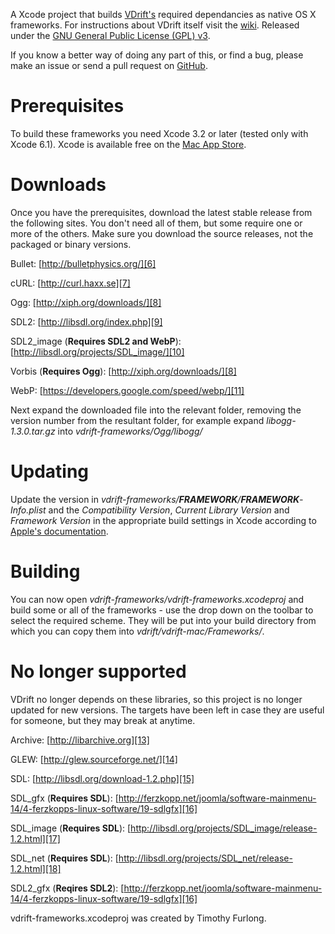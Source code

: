 A Xcode project that builds [VDrift's][1] required dependancies as native OS X
frameworks. For instructions about VDrift itself visit the [wiki][2]. Released
under the [GNU General Public License (GPL) v3][3].

If you know a better way of doing any part of this, or find a bug, please make
an issue or send a pull request on [GitHub][4].

# Prerequisites
To build these frameworks you need Xcode 3.2 or later (tested only with Xcode
6.1). Xcode is available free on the [Mac App Store][5].

# Downloads
Once you have the prerequisites, download the latest stable release from the
following sites. You don't need all of them, but some require one or more of the
others. Make sure you download the source releases, not the packaged or binary
versions.

Bullet: [http://bulletphysics.org/][6]

cURL: [http://curl.haxx.se][7]

Ogg: [http://xiph.org/downloads/][8]

SDL2: [http://libsdl.org/index.php][9]

SDL2_image (**Requires SDL2 and WebP**): [http://libsdl.org/projects/SDL_image/][10]

Vorbis (**Requires Ogg**): [http://xiph.org/downloads/][8]

WebP: [https://developers.google.com/speed/webp/][11]

Next expand the downloaded file into the relevant folder, removing the version
number from the resultant folder, for example expand _libogg-1.3.0.tar.gz_ into
_vdrift-frameworks/Ogg/libogg/_

# Updating
Update the version in _vdrift-frameworks/**FRAMEWORK**/**FRAMEWORK**-Info.plist_
and the _Compatibility Version_, _Current Library Version_ and
_Framework Version_ in the appropriate build settings in Xcode according to
[Apple's documentation][12].

# Building
You can now open _vdrift-frameworks/vdrift-frameworks.xcodeproj_ and build some
or all of the frameworks - use the drop down on the toolbar to select the
required scheme. They will be put into your build directory from which you can
copy them into _vdrift/vdrift-mac/Frameworks/_.

# No longer supported
VDrift no longer depends on these libraries, so this project is no longer
updated for new versions. The targets have been left in case they are useful for
someone, but they may break at anytime.

Archive: [http://libarchive.org][13]

GLEW: [http://glew.sourceforge.net/][14]

SDL: [http://libsdl.org/download-1.2.php][15]

SDL_gfx (**Requires SDL**):
[http://ferzkopp.net/joomla/software-mainmenu-14/4-ferzkopps-linux-software/19-sdlgfx][16]

SDL_image (**Requires SDL**): [http://libsdl.org/projects/SDL_image/release-1.2.html][17]

SDL_net (**Requires SDL**): [http://libsdl.org/projects/SDL_net/release-1.2.html][18]

SDL2_gfx (**Reqires SDL2**): [http://ferzkopp.net/joomla/software-mainmenu-14/4-ferzkopps-linux-software/19-sdlgfx][16]

[1]: http://vdrift.net
[2]: http://wiki.vdrift.net
[3]: http://gnu.org/copyleft/gpl.html
[4]: http://github.com/Timo6/vdrift-frameworks
[5]: http://itunes.apple.com/us/app/xcode/id422352214?mt=12&ls=1
[6]: http://bulletphysics.org/wordpress/
[7]: http://curl.haxx.se
[8]: http://xiph.org/downloads/
[9]: http://libsdl.org/index.php
[10]: http://libsdl.org/projects/SDL_image/
[11]: https://developers.google.com/speed/webp/
[12]: http://developer.apple.com/library/mac/#documentation/MacOSX/Conceptual/BPFrameworks/Concepts/VersionInformation.html
[13]: http://libarchive.org
[14]: http://glew.sourceforge.net/
[15]: http://libsdl.org/download-1.2.php
[16]: http://ferzkopp.net/joomla/software-mainmenu-14/4-ferzkopps-linux-software/19-sdlgfx
[17]: http://libsdl.org/projects/SDL_image/release-1.2.html
[18]: http://libsdl.org/projects/SDL_net/release-1.2.html

vdrift-frameworks.xcodeproj was created by Timothy Furlong.
